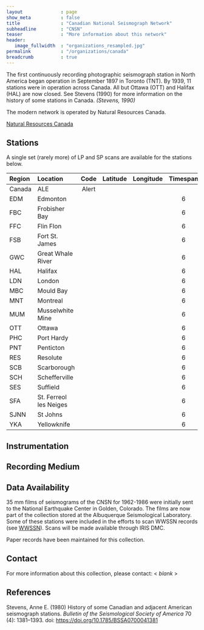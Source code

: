 ```yaml
---
layout              : page
show_meta           : false
title               : "Canadian National Seismograph Network"
subheadline         : "CNSN"
teaser              : "More information about this network"
header:
   image_fullwidth  : "organizations_resampled.jpg"
permalink           : "/organizations/canada"
breadcrumb          : true
---
```

The first continuously recording photographic seismograph station in North
America began operation in September 1897 in Toronto (TNT). By 1939, 11 stations were in operation across Canada.
 All but Ottawa (OTT) and Halifax (HAL) are now closed. See Stevens (1990) for more information on the history of some stations in Canada. *(Stevens, 1990)*

The modern network is operated by Natural Resources Canada.

[Natural Resources Canada](https://earthquakescanada.nrcan.gc.ca)

## Stations
A single set (rarely more) of LP and SP scans are available for the stations below.

**Region** | **Location** | **Code** | **Latitude** | **Longitude** | **Timespan** | **Components**
| :--- | :--- | :---: | :---: | :---: | :---: | :---:
Canada|ALE |  Alert |   | 	  |  |  6
| EDM | Edmonton|   | 	  |   | 6
| FBC| Frobisher Bay |   | 	  | |  6
| FFC| Flin Flon|   | 	  |   | 6
| FSB| Fort St. James|   | 	    ||  6
| GWC| Great Whale River|   | 	  |  |  6
| HAL| Halifax|   | 	  |  |  6
| LDN| London|   | 	  |  |  6
| MBC| Mould Bay|   | 	|    |  6
| MNT| Montreal|   | 	 |   |  6
| MUM| Musselwhite Mine|   | 	|    |  6
| OTT| Ottawa|   | 	  |  |  6
| PHC| Port Hardy|   | 	  |  |  6
| PNT| Penticton|   | 	  |  |  6
| RES|Resolute|   | 	|    |  6
| SCB| Scarborough|   | 	  |  |  6
| SCH| Schefferville|    	|  |  |  6
| SES| Suffield|   | 	 |   |  6
| SFA| St. Ferreol les Neiges|   |	|   |  6
| SJNN| St Johns|   | 	|   |  6
| YKA|Yellowknife|   | 	|    |  6


## Instrumentation


## Recording Medium


## Data Availability
35 mm films of seismograms of the CNSN for 1962-1986 were initially sent to the National Earthquake Center in Golden, Colorado. The films are now part of the collection stored at the Albuquerque Seismological Laboratory. Some of these stations were included in the efforts to scan WWSSN records (see [WWSSN](../organizations/wwssn)). Scans will be made available through IRIS DMC.

Paper records have been maintained for this collection.

## Contact
For more information about this collection, please contact: \< *blank* \>

## References
Stevens, Anne E. (1980) History of some Canadian and adjacent American seismograph stations. *Bulletin of the Seismological Society of America* 70 (4): 1381–1393. doi: https://doi.org/10.1785/BSSA0700041381
